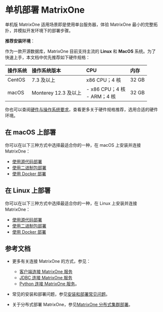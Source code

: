 # **单机部署 MatrixOne**

单机版 MatrixOne 适用场景即是使用单台服务器，体验 MatrixOne 最小的完整拓扑，并模拟开发环境下的部署步骤。

**推荐安装环境**：

作为一款开源数据库，MatrixOne 目前支持主流的 **Linux** 和 **MacOS** 系统。为了快速上手，本文档中优先推荐如下硬件规格：

|操作系统 |操作系统版本 | CPU     | 内存 |
| :------ |:------ | :------ | :----- |
|CentOS| 7.3 及以上 | x86 CPU；4 核 | 32 GB |
|macOS| Monterey 12.3 及以上 | - x86 CPU；4 核<br>- ARM；4 核 | 32 GB |

你也可以查阅[硬件与操作系统要求](../FAQs/deployment-faqs.md)，查看更多关于硬件规格推荐，选用合适的硬件环境。

## **在 macOS 上部署**

你可以在以下三种方式中选择最适合你的一种，在 macOS 上安装并连接 MatrixOne：

- [使用源代码部署](install-on-macos/install-on-macos-method1.md)
- [使用二进制包部署](install-on-macos/install-on-macos-method2.md)
- [使用 Docker 部署](install-on-macos/install-on-macos-method3.md)

## **在 Linux 上部署**

你可以在以下三种方式中选择最适合你的一种，在 Linux 上安装并连接 MatrixOne：

- [使用源代码部署](install-on-linux/install-on-linux-method1.md)
- [使用二进制包部署](install-on-linux/install-on-linux-method2.md)
- [使用 Docker 部署](install-on-linux/install-on-linux-method3.md)

## 参考文档

- 更多有关连接 MatrixOne 的方式，参见：

    * [客户端连接 MatrixOne 服务](../Develop/connect-mo/database-client-tools.md)
    * [JDBC 连接 MatrixOne 服务](../Develop/connect-mo/java-connect-to-matrixone/connect-mo-with-jdbc.md)
    * [Python 连接 MatrixOne 服务](../Develop/connect-mo/python-connect-to-matrixone.md)。

- 常见的安装和部署问题，参见[安装和部署常见问题](../FAQs/deployment-faqs.md)。

- 关于分布式部署 MatrixOne，参见[MatrixOne 分布式集群部署](../Deploy/deploy-MatrixOne-cluster.md)。

